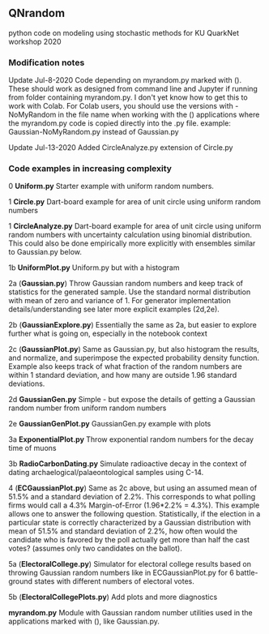 ## QNrandom 

python code on modeling using stochastic methods for KU QuarkNet workshop 2020

### Modification notes

Update Jul-8-2020
Code depending on myrandom.py marked with (). These should work as 
designed from command line and Jupyter if running from folder containing
myrandom.py. I don't yet know how to get this to work with Colab. 
For Colab users, you should use the versions with -NoMyRandom in the 
file name when working with the () applications where the myrandom.py 
code is copied directly into the .py file.
example: Gaussian-NoMyRandom.py instead of Gaussian.py

Update Jul-13-2020
Added CircleAnalyze.py extension of Circle.py

### Code examples in increasing complexity

0  **Uniform.py**
   Starter example with uniform random numbers.

1  **Circle.py**
   Dart-board example for area of unit circle using uniform random numbers

1  **CircleAnalyze.py**
   Dart-board example for area of unit circle using uniform random numbers
   with uncertainty calculation using binomial distribution. 
   This could also be done empirically more explicitly with ensembles 
   similar to Gaussian.py below.

1b **UniformPlot.py**
   Uniform.py but with a histogram

2a (**Gaussian.py**)
   Throw Gaussian random numbers and keep track of statistics for the 
   generated sample. Use the standard normal distribution with mean 
   of zero and variance of 1. For generator implementation 
   details/understanding see later more explicit examples (2d,2e).

2b (**GaussianExplore.py**)
   Essentially the same as 2a, but easier to explore further 
   what is going on, especially in the notebook context

2c (**GaussianPlot.py**)
   Same as Gaussian.py, but also histogram the results, and 
   normalize, and superimpose the expected probability density function.
   Example also keeps track of what fraction of the random numbers 
   are within 1 standard deviation, and how many are outside 1.96 standard 
   deviations.

2d **GaussianGen.py**
   Simple - but expose the details of getting a Gaussian random number 
   from uniform random numbers

2e **GaussianGenPlot.py**
   GaussianGen.py example with plots

3a **ExponentialPlot.py**
   Throw exponential random numbers for the decay time of muons

3b **RadioCarbonDating.py**
   Simulate radioactive decay in the context of dating 
   archaelogical/palaeontological samples using C-14.

4  (**ECGaussianPlot.py**)
   Same as 2c above, but using an assumed mean of 51.5% and 
   a standard deviation of 2.2%. This corresponds to what polling firms 
   would call a 4.3% Margin-of-Error (1.96*2.2% = 4.3%).
   This example allows one to answer the following question. 
   Statistically, if the election in a particular state is correctly 
   characterized by a Gaussian distribution with mean of 51.5% and 
   standard deviation of 2.2%, how often would the candidate who is 
   favored by the poll actually get more than half the cast votes?
   (assumes only two candidates on the ballot).

5a (**ElectoralCollege.py**)
   Simulator for electoral college results based on throwing Gaussian 
   random numbers like in ECGaussianPlot.py for 6 battle-ground states 
   with different numbers of electoral votes.

5b (**ElectoralCollegePlots.py**)
   Add plots and more diagnostics

   **myrandom.py**
   Module with Gaussian random number utilities used in the applications 
   marked with (), like Gaussian.py.
